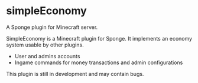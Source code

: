 # simpleEconomy
A Sponge plugin for Minecraft server.

SimpleEconomy is a Minecraft plugin for Sponge. It implements an economy system usable by other plugins.

* User and admins accounts
* Ingame commands for money transactions and admin configurations


This plugin is still in development and may contain bugs.
